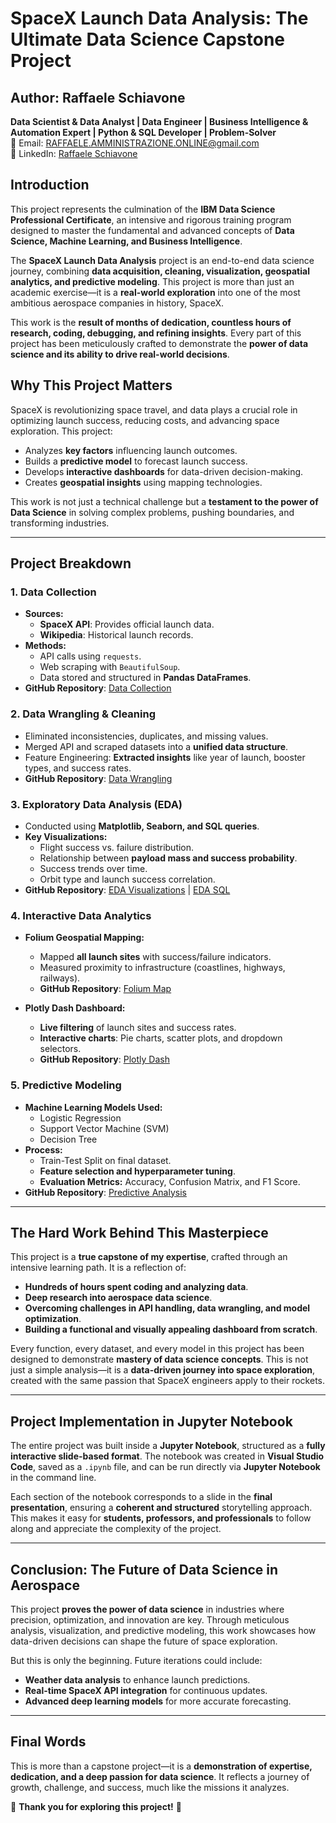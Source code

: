 # SpaceX Launch Data Analysis: The Ultimate Data Science Capstone Project

## **Author: Raffaele Schiavone**  
**Data Scientist & Data Analyst | Data Engineer | Business Intelligence & Automation Expert | Python & SQL Developer | Problem-Solver**  
📧 Email: [RAFFAELE.AMMINISTRAZIONE.ONLINE@gmail.com](mailto:RAFFAELE.AMMINISTRAZIONE.ONLINE@gmail.com)  
🔗 LinkedIn: [Raffaele Schiavone](https://www.linkedin.com/in/raffaele-schiavone-529090289/)

## **Introduction**
This project represents the culmination of the **IBM Data Science Professional Certificate**, an intensive and rigorous training program designed to master the fundamental and advanced concepts of **Data Science, Machine Learning, and Business Intelligence**.

The **SpaceX Launch Data Analysis** project is an end-to-end data science journey, combining **data acquisition, cleaning, visualization, geospatial analytics, and predictive modeling**. This project is more than just an academic exercise—it is a **real-world exploration** into one of the most ambitious aerospace companies in history, SpaceX.

This work is the **result of months of dedication, countless hours of research, coding, debugging, and refining insights**. Every part of this project has been meticulously crafted to demonstrate the **power of data science and its ability to drive real-world decisions**.

## **Why This Project Matters**
SpaceX is revolutionizing space travel, and data plays a crucial role in optimizing launch success, reducing costs, and advancing space exploration. This project:
- Analyzes **key factors** influencing launch outcomes.
- Builds a **predictive model** to forecast launch success.
- Develops **interactive dashboards** for data-driven decision-making.
- Creates **geospatial insights** using mapping technologies.

This work is not just a technical challenge but a **testament to the power of Data Science** in solving complex problems, pushing boundaries, and transforming industries.

---
## **Project Breakdown**

### **1. Data Collection**
- **Sources:**
  - **SpaceX API**: Provides official launch data.
  - **Wikipedia**: Historical launch records.
- **Methods:**
  - API calls using `requests`.
  - Web scraping with `BeautifulSoup`.
  - Data stored and structured in **Pandas DataFrames**.
- **GitHub Repository**: [Data Collection](#)

### **2. Data Wrangling & Cleaning**
- Eliminated inconsistencies, duplicates, and missing values.
- Merged API and scraped datasets into a **unified data structure**.
- Feature Engineering: **Extracted insights** like year of launch, booster types, and success rates.
- **GitHub Repository**: [Data Wrangling](#)

### **3. Exploratory Data Analysis (EDA)**
- Conducted using **Matplotlib, Seaborn, and SQL queries**.
- **Key Visualizations:**
  - Flight success vs. failure distribution.
  - Relationship between **payload mass and success probability**.
  - Success trends over time.
  - Orbit type and launch success correlation.
- **GitHub Repository**: [EDA Visualizations](#) | [EDA SQL](#)

### **4. Interactive Data Analytics**
- **Folium Geospatial Mapping:**
  - Mapped **all launch sites** with success/failure indicators.
  - Measured proximity to infrastructure (coastlines, highways, railways).
  - **GitHub Repository**: [Folium Map](#)

- **Plotly Dash Dashboard:**
  - **Live filtering** of launch sites and success rates.
  - **Interactive charts**: Pie charts, scatter plots, and dropdown selectors.
  - **GitHub Repository**: [Plotly Dash](#)

### **5. Predictive Modeling**
- **Machine Learning Models Used:**
  - Logistic Regression
  - Support Vector Machine (SVM)
  - Decision Tree
- **Process:**
  - Train-Test Split on final dataset.
  - **Feature selection and hyperparameter tuning**.
  - **Evaluation Metrics:** Accuracy, Confusion Matrix, and F1 Score.
- **GitHub Repository**: [Predictive Analysis](#)

---
## **The Hard Work Behind This Masterpiece**

This project is a **true capstone of my expertise**, crafted through an intensive learning path. It is a reflection of:
- **Hundreds of hours spent coding and analyzing data**.
- **Deep research into aerospace data science**.
- **Overcoming challenges in API handling, data wrangling, and model optimization**.
- **Building a functional and visually appealing dashboard from scratch**.

Every function, every dataset, and every model in this project has been designed to demonstrate **mastery of data science concepts**. This is not just a simple analysis—it is a **data-driven journey into space exploration**, created with the same passion that SpaceX engineers apply to their rockets.

---
## **Project Implementation in Jupyter Notebook**
The entire project was built inside a **Jupyter Notebook**, structured as a **fully interactive slide-based format**. The notebook was created in **Visual Studio Code**, saved as a `.ipynb` file, and can be run directly via **Jupyter Notebook** in the command line.

Each section of the notebook corresponds to a slide in the **final presentation**, ensuring a **coherent and structured** storytelling approach. This makes it easy for **students, professors, and professionals** to follow along and appreciate the complexity of the project.

---
## **Conclusion: The Future of Data Science in Aerospace**
This project **proves the power of data science** in industries where precision, optimization, and innovation are key. Through meticulous analysis, visualization, and predictive modeling, this work showcases how data-driven decisions can shape the future of space exploration.

But this is only the beginning. Future iterations could include:
- **Weather data analysis** to enhance launch predictions.
- **Real-time SpaceX API integration** for continuous updates.
- **Advanced deep learning models** for more accurate forecasting.

---
## **Final Words**
This is more than a capstone project—it is a **demonstration of expertise, dedication, and a deep passion for data science**. It reflects a journey of growth, challenge, and success, much like the missions it analyzes.

🚀 **Thank you for exploring this project!** 🚀
